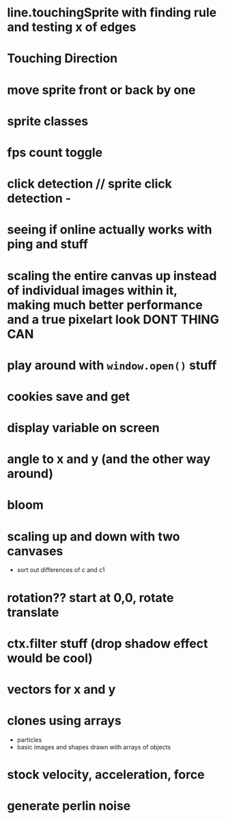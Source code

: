 # line.touchingSprite with finding rule and testing x of edges

# Touching Direction

# move sprite front or back by one

# sprite classes

# fps count toggle

# click detection // sprite click detection -

# seeing if online actually works with ping and stuff

# scaling the entire canvas up instead of individual images within it, making much better performance and a true pixelart look DONT THING CAN

# play around with `window.open()` stuff

# cookies save and get

# display variable on screen

# angle to x and y (and the other way around)

# bloom

# scaling up and down with two canvases
- sort out differences of c and c1

# rotation?? start at 0,0, rotate translate

# ctx.filter stuff (drop shadow effect would be cool)

# vectors for x and y

# clones using arrays
- particles
- basic images and shapes drawn with arrays of objects

# stock velocity, acceleration, force

# generate perlin noise